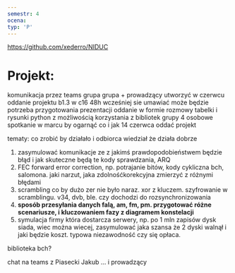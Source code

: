 ```yaml
---
semestr: 4
ocena: 
typ: 'P'
---
```

https://github.com/xederro/NIDUC
# Projekt:

komunikacja przez teams
grupa grupa + prowadzący utworzyć
w czerwcu oddanie projektu
b1.3 w c16
48h wcześniej sie umawiać
może będzie potrzeba przygotowania prezentacji
oddanie w formie rozmowy
tabelki i rysunki
python z możliwością korzystania z bibliotek
grupy 4 osobowe
spotkanie w marcu by ogarnąć co i jak
14 czerwca oddać projekt



tematy: co zrobić by działało i odbiorca wiedział że działa dobrze
1. zasymulować komunikacje ze z jakimś prawdopodobieństwem będzie błąd i jak skuteczne będą te kody sprawdzania, ARQ
2. FEC forward error correction, np. potrajanie bitów, kody cykliczna bch, salomona. jaki narzut, jaka zdolnośćkorekcyjna zmierzyć z różnymi błędami
3. scrambling co by dużo zer nie było naraz. xor z kluczem. szyfrowanie w scramblingu. v34, dvb, ble. czy dochodzi do rozsynchronizowania
4. **sposób przesyłania danych falą, am, fm, pm. przygotować różne scenariusze, i kluczowaniem fazy z diagramem konstelacji**
5. symulacja firmy która dostarcza serwery, np. po 1 mln zapisów dysk siada, wiec można wiecej, zasymulować jaka szansa że 2 dyski walnął i jaki będzie koszt. typowa niezawodność czy się opłaca.

biblioteka bch?


chat na teams z 
Piasecki Jakub ... i prowadzący


